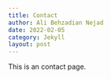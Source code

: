```yaml
---
title: Contact
author: Ali Behzadian Nejad
date: 2022-02-05
category: Jekyll
layout: post
---
```


This is an contact page.

